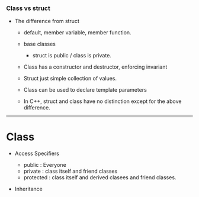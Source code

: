 ### Class vs struct

* The difference from struct

  * default, member variable, member function.

  * base classes

    * struct is public / class is  private.

  * Class has a constructor and destructor, enforcing invariant

  * Struct just simple collection of values.

  * Class can be used to declare template parameters

    

  * In C++, struct and class have no distinction except for the above difference.

---

# Class

* Access Specifiers

  * public : Everyone
  * private : class itself and friend classes
  * protected : class itself and derived clasees and friend classes.

* Inheritance

  